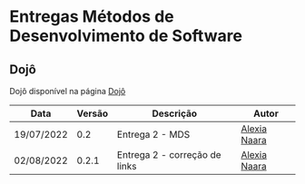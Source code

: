 # Entregas Métodos de Desenvolvimento de Software

## Dojô
Dojô disponível na página [Dojô](./dojo.md)

| Data       | Versão | Descrição                     | Autor                                        |
| ---------- | ------ | ----------------------------- | -------------------------------------------- |
| 19/07/2022 | 0.2    | Entrega 2 - MDS               | [Alexia Naara](https://github.com/alexianaa) |
| 02/08/2022 | 0.2.1  | Entrega 2 - correção de links | [Alexia Naara](https://github.com/alexianaa) |